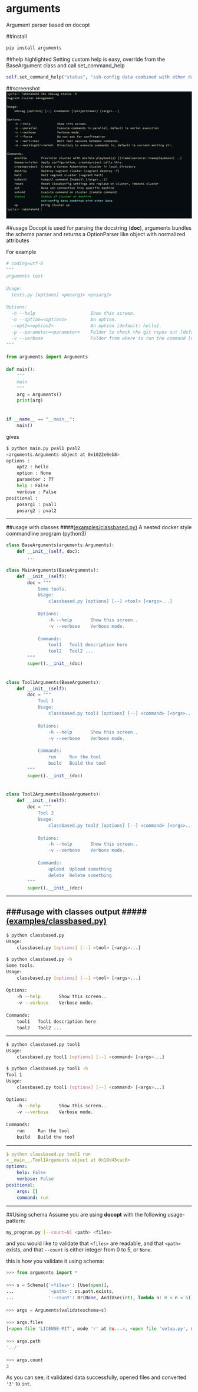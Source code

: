 # arguments
Argument parser based on docopt


##install
```bash
pip install arguments
```

##help highlighted
Setting custom help is easy, override from the BaseArgument class and call set_command_help

```python
self.set_command_help("status", "ssh-config data combined with other data")
```

##screenshot
![cmdhelp](res/help_high.png "Command help")

##usage
Docopt is used for parsing the docstring (__doc__), arguments bundles the schema parser and returns a OptionParser like object with normalized attributes

For example
```python
# coding=utf-8
"""
arguments test

Usage:
  tests.py [options] <posarg1> <posarg2>

Options:
  -h --help                     Show this screen.
  -o --option=<option1>         An option.
  --opt2=<option2>              An option [default: hello].
  -p --parameter=<parameter>    Folder to check the git repos out [default: 77].
  -v --verbose                  Folder from where to run the command [default: .].
"""

from arguments import Arguments

def main():
    """
    main
    """
    arg = Arguments()
    print(arg)


if __name__ == "__main__":
    main()
```

gives

```bash
$ python main.py pval1 pval2
<arguments.Arguments object at 0x1022e0eb8>
options :
    opt2 : hello
    option : None
    parameter : 77
    help : False
    verbose : False
positional :
    posarg1 : pval1
    posarg2 : pval2
```

***

##usage with classes
####[(examples/classbased.py)](examples/classbased.py)
A nested docker style commandline program  (python3)

```python
class BaseArguments(arguments.Arguments):
    def __init__(self, doc):
        ...

class MainArguments(BaseArguments):
    def __init__(self):
        doc = """
            Some tools.
            Usage:
                classbased.py [options] [--] <tool> [<args>...]

            Options:
                -h --help       Show this screen..
                -v --verbose    Verbose mode.

            Commands:
                tool1   Tool1 description here
                tool2   Tool2 ...
        """
        super().__init__(doc)


class Tool1Arguments(BaseArguments):
    def __init__(self):
        doc = """
            Tool 1
            Usage:
                classbased.py tool1 [options] [--] <command> [<args>...]

            Options:
                -h --help       Show this screen..
                -v --verbose    Verbose mode.

            Commands:
                run     Run the tool
                build   Build the tool
        """
        super().__init__(doc)


class Tool2Arguments(BaseArguments):
    def __init__(self):
        doc = """
            Tool 2
            Usage:
                classbased.py tool2 [options] [--] <command> [<args>...]

            Options:
                -h --help       Show this screen..
                -v --verbose    Verbose mode.

            Commands:
                upload  Upload something
                delete  Delete something
        """
        super().__init__(doc)
```

---
###usage with classes output
#####[(examples/classbased.py)](examples/classbased.py)
---
```sh
$ python classbased.py 
Usage:
    classbased.py [options] [--] <tool> [<args>...]
```
```sh
$ python classbased.py -h
Some tools.
Usage:
    classbased.py [options] [--] <tool> [<args>...]

Options:
    -h --help       Show this screen..
    -v --verbose    Verbose mode.

Commands:
    tool1   Tool1 description here
    tool2   Tool2 ...
```
---
```sh
$ python classbased.py tool1
Usage:
    classbased.py tool1 [options] [--] <command> [<args>...]
```
```sh
$ python classbased.py tool1 -h
Tool 1
Usage:
    classbased.py tool1 [options] [--] <command> [<args>...]

Options:
    -h --help       Show this screen..
    -v --verbose    Verbose mode.

Commands:
    run     Run the tool
    build   Build the tool
```
---
```yaml
$ python classbased.py tool1 run
<__main__.Tool1Arguments object at 0x10d45cac8>
options:
    help: False
    verbose: False
positional:
    args: []
    command: run
```

***

##Using schema
Assume you are using **docopt** with the following usage-pattern:

```bash
my_program.py [--count=N] <path> <files>
```

and you would like to validate that `<files>` are readable, and that
`<path>` exists, and that `--count` is either integer from 0 to 5, or
`None`.

this is how you validate it using schema:

```python
>>> from arguments import *

>>> s = Schema({'<files>': [Use(open)],
...             '<path>': os.path.exists,
...             '--count': Or(None, And(Use(int), lambda n: 0 < n < 5))})

>>> args = Arguments(validateschema=s)

>>> args.files
[<open file 'LICENSE-MIT', mode 'r' at 0x...>, <open file 'setup.py', mode 'r' at 0x...>]

>>> args.path
'../'

>>> args.count
3
```

As you can see, it validated data successfully, opened files and
converted `'3'` to `int`.